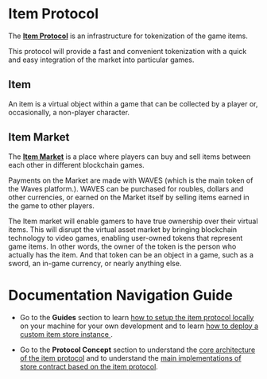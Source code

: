 # Item Protocol

The [**Item Protocol**](/protocol-concept/core.md) is an infrastructure for tokenization of the game items.

This protocol will provide a fast and convenient tokenization with a quick and easy integration of the market into particular games.

## Item

An item is a virtual object within a game that can be collected by a player or, occasionally, a non-player character.

## Item Market

The [**Item Market**](https://item.market) is a place where players can buy and sell items between each other in different blockchain games.

Payments on the Market are made with WAVES (which is the main token of the Waves platform.). WAVES can be purchased for roubles, dollars and other currencies, or earned on the Market itself by selling items earned in the game to other players.

The Item market will enable gamers to have true ownership over their virtual items. This will disrupt the virtual asset market by bringing blockchain technology to video games, enabling user-owned tokens that represent game items. In other words, the owner of the token is the person who actually has the item. And that token can be an object in a game, such as a sword, an in-game currency, or nearly anything else.

# Documentation Navigation Guide

* Go to the **Guides** section to learn [how to setup the item protocol locally](/guides/setup-local-item-protocol.md) on your machine for your own development and to learn [how to deploy a custom item store instance ](/guides/deploy-custom-item-store-instance.md).

* Go to the **Protocol Concept** section to understand the [core architecture of the item protocol](/protocol-concept/core.md) and to understand the [main implementations of store contract based on the item protocol](docs/protocol-concept/store.md).

